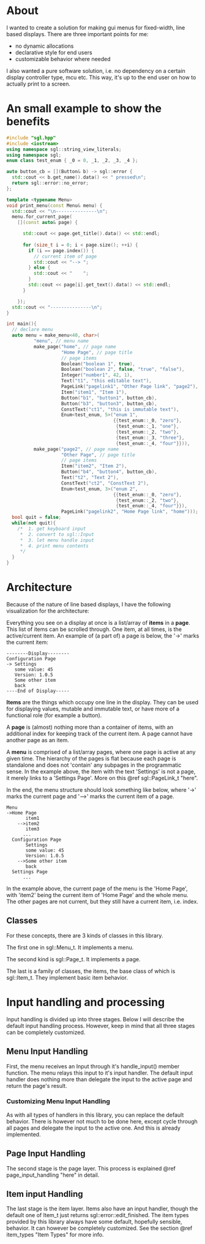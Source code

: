 # About
I wanted to create a solution for making gui menus for fixed-width, line based displays.
There are three important points for me:
 - no dynamic allocations
 - declarative style for end users
 - customizable behavior where needed

I also wanted a pure software solution, i.e. no dependency on a certain display controller type, mcu etc. This way, it's up to the end user on how to actually print to a screen.

# An small example to show the benefits
```cpp
#include "sgl.hpp"
#include <iostream>
using namespace sgl::string_view_literals;
using namespace sgl;
enum class test_enum { _0 = 0, _1, _2, _3, _4 };

auto button_cb = [](Button& b) -> sgl::error {
  std::cout << b.get_name().data() << " pressed\n";
  return sgl::error::no_error;
};

template <typename Menu>
void print_menu(const Menu& menu) {
  std::cout << "\n---------------\n";
  menu.for_current_page(
    [](const auto& page) {

      std::cout << page.get_title().data() << std::endl;
      
      for (size_t i = 0; i < page.size(); ++i) {
        if (i == page.index()) {
          // current item of page
          std::cout << "--> ";
        } else {
          std::cout << "    ";
        }
        std::cout << page[i].get_text().data() << std::endl;
      }

    });
  std::cout << "---------------\n";
}

int main(){
  // declare menu
  auto menu = make_menu<40, char>(
          "menu", // menu name
          make_page("home", // page name
                    "Home Page", // page title
                    // page items
                    Boolean("boolean 1", true),
                    Boolean("boolean 2", false, "true", "false"),
                    Integer("number1", 42, 1),
                    Text("t1", "this editable text"),
                    PageLink("pagelink1", "Other Page link", "page2"),
                    Item("item1", "Item 1"),
                    Button("b1", "button1", button_cb),
                    Button("b3", "button3", button_cb),
                    ConstText("ct1", "this is immutable text"),
                    Enum<test_enum, 5>("enum 1",
                                       {{test_enum::_0, "zero"},
                                        {test_enum::_1, "one"},
                                        {test_enum::_2, "two"},
                                        {test_enum::_3, "three"},
                                        {test_enum::_4, "four"}})),
          make_page("page2", // page name
                    "Other Page", // page title
                    // page items
                    Item("item2", "Item 2"),
                    Button("b4", "button4", button_cb),
                    Text("t2", "Text 2"),
                    ConstText("ct2", "ConstText 2"),
                    Enum<test_enum, 3>("enum 2",
                                       {{test_enum::_0, "zero"},
                                        {test_enum::_2, "two"},
                                        {test_enum::_4, "four"}}),
                    PageLink("pagelink2", "Home Page link", "home")));
  bool quit = false;
  while(not quit){
    /*  1. get keyboard input
     *  2. convert to sgl::Input
     *  3. let menu handle input
     *  4. print menu contents
     */
  }
}
```


# Architecture
Because of the nature of line based displays, I have the following visualization for the architecture:

Everything you see on a display at once is a list/array of **items** in a **page**. This list of items can be scrolled through. One item, at all times, is the active/current item.
An example of (a part of) a page is below, the '->' marks the current item:

    --------Display--------
    Configuration Page
    -> Settings
       some value: 45 
       Version: 1.0.5
       Some other item
       back
    ----End of Display-----

**Items** are the things which occupy one line in the display. They can be used for displaying values, mutable and immutable text, or have more of a functional role (for example a button).

A **page** is (almost) nothing more than a container of items, with an additional index for keeping track of the current item. A page cannot have another page as an item. 

A **menu** is comprised of a list/array pages, where one page is active at any given time. The hierarchy of the pages is flat because each page is standalone and does not 'contain' any subpages in the programmatic sense. In the example above, the item with the text 'Settings' is not a page, it merely links to a 'Settings Page'. More on this @ref sgl::PageLink_t "here".

In the end, the menu structure should look something like below, where '->' marks the current page and '-->' marks the current item of a page.

    Menu
    ->Home Page
           item1
        -->item2
           item3
          ...
      Configuration Page
           Settings
           some value: 45 
           Version: 1.0.5
        -->Some other item
           back
      Settings Page
          ...

In the example above, the current page of the menu is the 'Home Page', with 'item2' being the current item of 'Home Page' and the whole menu.
The other pages are not current, but they still have a current item, i.e. index.

## Classes
For these concepts, there are 3 kinds of classes in this library. 

The first one in sgl::Menu_t. It implements a menu. 

The second kind is sgl::Page_t. It implements a page. 

The last is a family of classes, the items, the base class of which is sgl::Item_t. They implement basic item behavior.



# Input handling and processing
Input handling is divided up into three stages. Below I will describe the default input handling process. However, keep in mind that all three stages can be completely customized.

## Menu Input Handling
First, the menu receives an Input through it's handle_input() member function. The menu relays this input to it's input handler. The default input handler does nothing more than delegate the input to the active page and return the page's result.

### Customizing Menu Input Handling
As with all types of handlers in this library, you can replace the default behavior. There is however not much to be done here, except cycle through all pages and delegate the input to the active one. And this is already implemented.


## Page Input Handling
The second stage is the page layer. This process is explained @ref page_input_handling "here" in detail.


## Item input Handling
The last stage is the item layer. Items also have an input handler, though the default one of Item_t just returns sgl::error::edit_finished. The item types provided by this library always have some default, hopefully sensible, behavior. It can however be completely customized. See the section @ref item_types "Item Types" for more info.
